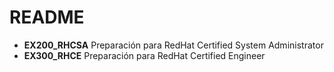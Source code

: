 # README

* **EX200_RHCSA** Preparación para RedHat Certified System Administrator
* **EX300_RHCE** Preparación para RedHat Certified Engineer
